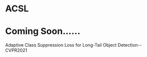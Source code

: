 # ACSL
# Coming Soon......
Adaptive Class Suppression Loss for Long-Tail Object Detection--CVPR2021
